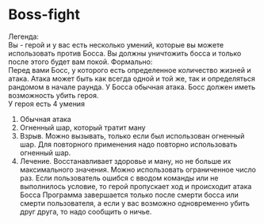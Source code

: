 # Boss-fight
Легенда:  
Вы - герой и у вас есть несколько умений, которые вы можете использовать против Босса. Вы должны уничтожить босса и только после этого будет вам покой. 
Формально:  
Перед вами Босс, у которого есть определенное количество жизней и атака. Атака может быть как всегда одной и той же, так и определяться рандомом в начале раунда. У Босса обычная атака. Босс должен иметь возможность убить героя.  
У героя есть 4 умения  
1. Обычная атака
2. Огненный шар, который тратит ману
3. Взрыв. Можно вызывать, только если был использован огненный шар. Для повторного применения надо повторно использовать огненный шар.
4. Лечение. Восстанавливает здоровье и ману, но не больше их максимального значения. Можно использовать ограниченное число раз.
Если пользователь ошибся с вводом команды или не выполнилось условие, то герой пропускает ход и происходит атака Босса
Программа завершается только после смерти босса или смерти пользователя, а если у вас возможно одновременно убить друг друга, то надо сообщить о ничье. 

